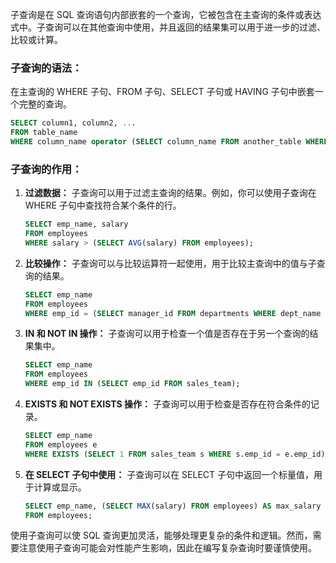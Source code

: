 子查询是在 SQL 查询语句内部嵌套的一个查询，它被包含在主查询的条件或表达式中。子查询可以在其他查询中使用，并且返回的结果集可以用于进一步的过滤、比较或计算。

### 子查询的语法：
在主查询的 WHERE 子句、FROM 子句、SELECT 子句或 HAVING 子句中嵌套一个完整的查询。

```sql
SELECT column1, column2, ...
FROM table_name
WHERE column_name operator (SELECT column_name FROM another_table WHERE condition);
```

### 子查询的作用：
1. **过滤数据：** 子查询可以用于过滤主查询的结果。例如，你可以使用子查询在 WHERE 子句中查找符合某个条件的行。

    ```sql
    SELECT emp_name, salary
    FROM employees
    WHERE salary > (SELECT AVG(salary) FROM employees);
    ```

2. **比较操作：** 子查询可以与比较运算符一起使用，用于比较主查询中的值与子查询的结果。

    ```sql
    SELECT emp_name
    FROM employees
    WHERE emp_id = (SELECT manager_id FROM departments WHERE dept_name = 'HR');
    ```

3. **IN 和 NOT IN 操作：** 子查询可以用于检查一个值是否存在于另一个查询的结果集中。

    ```sql
    SELECT emp_name
    FROM employees
    WHERE emp_id IN (SELECT emp_id FROM sales_team);
    ```

4. **EXISTS 和 NOT EXISTS 操作：** 子查询可以用于检查是否存在符合条件的记录。

    ```sql
    SELECT emp_name
    FROM employees e
    WHERE EXISTS (SELECT 1 FROM sales_team s WHERE s.emp_id = e.emp_id);
    ```

5. **在 SELECT 子句中使用：** 子查询可以在 SELECT 子句中返回一个标量值，用于计算或显示。

    ```sql
    SELECT emp_name, (SELECT MAX(salary) FROM employees) AS max_salary
    FROM employees;
    ```

使用子查询可以使 SQL 查询更加灵活，能够处理更复杂的条件和逻辑。然而，需要注意使用子查询可能会对性能产生影响，因此在编写复杂查询时要谨慎使用。